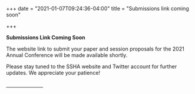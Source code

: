 +++
date = "2021-01-07T09:24:36-04:00"
title = "Submissions link coming soon"

+++

**Submissions Link Coming Soon**
 
The website link to submit your paper and session proposals for the 2021 Annual Conference will be made available shortly.  

Please stay tuned to the SSHA website and Twitter account for further updates. We appreciate your patience!  
<br /><hr width="100">  

